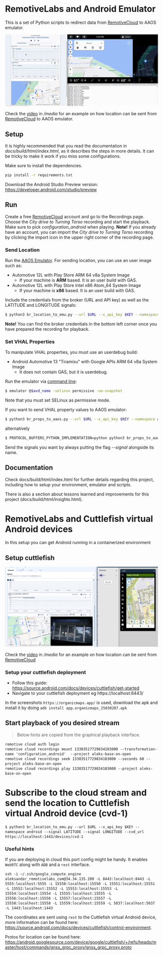 # RemotiveLabs and Android Emulator

This is a set of Python scripts to redirect data from [RemotiveCloud](https://cloud.remotivelabs.com/) to AAOS emulator.

![Example](docs/source/example.gif)

Check the [video](media/video_example_location_broker_to_emu_720.mov) in */media* for an example on how location can be sent from [RemotiveCloud](https://cloud.remotivelabs.com/)
to AAOS emulator.

## Setup

It is highly recommended that you read the documentation in *docs/build/html/index.html*,
as it describes the steps in more details. It can be tricky to make it work if you miss
some configurations.

Make sure to install the dependencies.

```bash
pip install -r requirements.txt
```

Download the Android Studio Preview version:
https://developer.android.com/studio/preview

## Run

Create a free [RemotiveCloud](https://cloud.remotivelabs.com/) account and go to the Recordings page. Choose the _City drive to Turning Torso_ recording and start the playback. Make sure to pick _configuration_android_ when playing. 
**Note!** If you already have an account, you can import the _City drive to Turning Torso_ recording by clicking the import icon in the upper right corner of the recording page. 

### Send Location

Run the [AAOS Emulator](https://developer.android.com/studio/run/managing-avds).
For sending location, you can use an user image such as:
* Automotive 12L with Play Store ARM 64 v8a System Image
    * If your machine is **ARM** based. It is an user build with GAS.
* Automotive 12L with Play Store Intel x86 Atom_64 System Image
    * If your machine is **x86** based. It is an user build with GAS.


Include the credentials from the broker (URL and API key) as well as the LATITUDE and LONGITUDE signals:
```bash
$ python3 br_location_to_emu.py --url $URL --x_api_key $KEY --namespace android --signal LATITUDE --signal LONGITUDE
```
**Note!** You can find the broker credentials in the bottom left corner once you have prepared the recording for playback.

### Set VHAL Properties
To manipulate VHAL properties, you must use an userdebug build:
* Android Automotive 13 "Tiramisu" with Google APIs ARM 64 v8a System Image
    * It does not contain GAS, but it is userdebug.

Run the emulator via [command line](https://developer.android.com/studio/run/emulator-commandline):
```bash
$ emulator @$avd_name -selinux permissive -no-snapshot
```
Note that you must set SELinux as permissive mode.

If you want to send VHAL property values to AAOS emulator:
```bash
$ python3 br_props_to_aaos.py --url $URL --x_api_key $KEY --namespace android --signal $SIGNAL
```
alternatively
```bash
$ PROTOCOL_BUFFERS_PYTHON_IMPLEMENTATION=python python3 br_props_to_aaos.py --url $URL --x_api_key $KEY --namespace android --signal $SIGNAL
```
Send the signals you want by always putting the flag *--signal* alongside its name.

## Documentation
Check docs/build/html/index.html for further details regarding this project, including how to setup
your environment, emulator and scripts. 

There is also a section about lessons learned and improvements for this project (docs/build/html/insights.html).

# RemotiveLabs and Cuttlefish virtual Android devices
In this setup you can get Android running in a containerized environment

## Setup cuttlefish

![Example](media/cuttlefish.png)

Check the [video](media/video_esample_location_broket_to_cuttlefish.mov) in */media* for an example on how location can be sent from [RemotiveCloud](https://cloud.remotivelabs.com/)

### Setup your cuttlefish deployment

- Follow this guide: https://source.android.com/docs/devices/cuttlefish/get-started
- Navigate to your cuttlefish deployment eg https://localhost:8443/

In the screenshots `https://organicmaps.app/` is used, download the apk and install it by doing `adb install app.organicmaps_25030207.apk`

## Start playback of you desired stream

> Below hints are copied from the graphical playback interface.
```
remotive cloud auth login
remotive cloud recordings mount 13303517729834103000 --transformation-name 'configuration_android'  --project aleks-base-on-open
remotive cloud recordings seek 13303517729834103000 --seconds 60 --project aleks-base-on-open
remotive cloud recordings play 13303517729834103000 --project aleks-base-on-open
```

# Subscribe to the cloud stream and send the location to Cuttlefish virtual Android device (cvd-1)
```
$ python3 br_location_to_emu.py --url $URL --x_api_key $KEY --namespace android --signal LATITUDE --signal LONGITUDE --cvd_url https://localhost:1443/devices/cvd-1
```

### Useful hints

If you are deploying in cloud this port config might be handy. It enables `WebRTC` along with `ADB` and a `rest` interface.  
```
ssh -i ~/.ssh/google_compute_engine aleksandar_remotivelabs_com@34.34.135.209 -L 8443:localhost:8443 -L 5555:localhost:5555 -L 15550:localhost:15550 -L 15551:localhost:15551 -L 15552:localhost:15552 -L 15553:localhost:15553 -L 15554:localhost:15554 -L 15555:localhost:15555 -L 15556:localhost:15556 -L 15557:localhost:15557 -L 15558:localhost:15558 -L 15559:localhost:15559 -L 5037:localhost:5037 -L 1443:localhost:1443
```

The coordinates are sent using `rest` to the Cuttlefish virtual Android device, more information can be found here: https://source.android.com/docs/devices/cuttlefish/control-environment. 

Protos for location can be found here: https://android.googlesource.com/device/google/cuttlefish/+/refs/heads/master/host/commands/gnss_grpc_proxy/gnss_grpc_proxy.proto
